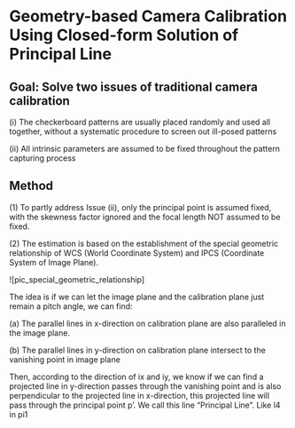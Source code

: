 # Geometry-based Camera Calibration Using Closed-form Solution of Principal Line
 
## Goal: Solve two issues of traditional camera calibration

(i) The checkerboard patterns are usually placed randomly and used all together, without a systematic procedure to screen out ill-posed patterns

(ii) All intrinsic parameters are assumed to be fixed throughout the pattern capturing process


## Method

(1) To partly address Issue (ii), only the principal point is assumed fixed, with the skewness factor ignored and the focal length NOT assumed to be fixed.

(2) The estimation is based on the establishment of the special geometric relationship of WCS (World Coordinate System) and IPCS (Coordinate System of Image Plane).

![pic_special_geometric_relationship]

The idea is if we can let the image plane and the calibration plane just remain a pitch angle, we can find:

(a) The parallel lines in x-direction on calibration plane are also paralleled in the image plane.

(b) The parallel lines in y-direction on calibration plane intersect to the vanishing point in image plane 

Then, according to the direction of ix and iy, we know if we can find a projected line in y-direction passes through the vanishing point and is also perpendicular to the projected line in x-direction, this projected line will pass through the principal point p’. We call this line “Principal Line”.  Like l4 in pi1 

